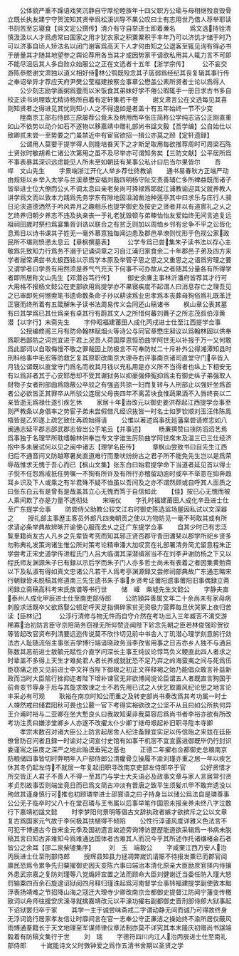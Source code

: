 <!-- { "loadSidebar": true } -->
　　公体貌严重不躁语戏笑沉静自守厚伦睦族年十四父职方公瑜与母相继殁哀毁骨立既长执友建宁守贺浤知其贤举爲松溪训导不果公叹曰士有志用世乃借人荐举耶读书刻苦至忘寝食【呉文定公撰传】清介有守自举进士即着亷名
　　爲文选持铨清慎汲汲以人才爲虑常曰国家之用才犹农家之积粟粟积于丰年乃可以济饥才储于时乃可以济事自顷人矫沽名以闭门谢客爲高天下人才何由知之公退客至辄见询有得必书于册量其才随其地望参之舆论荐用各当其才或因势家干请欲私用其人辄力言不可即不能尽沮后其人多自败众始服公之正在文选者十五年【浙学宗传】
　　公不妄交游陈恭愍谢文肃独以道义相好侍林公鹗既殁念其子孱弱爲经纪其丧复辑其事行传之奉诏举异才荐应天府尹樊公莹福建按察佥事章公懋盖公素所贤者士论以爲得人
　　公少刻志励学画粥爲虀而以米饭食其弟妹好学不倦公暇辄手一册日求古书多自校正读书尚理致尤精诗格所自着有定轩集若干卷
　　谢文肃言公在文选每见其喜则知贤者之得进见其忧则知小人之不得退如是者盖十有五年始终一节不少变
　　陞南京工部右侍郎三原屡荐公竟未及柄用而卒张庄简称公学纯志洁公正刚直重如山不依势以动介如石不逐物以移嘉靖中赠礼部尚书諡文毅【吾学编】公自始仕以致卿贰未尝一至势要之门虽禁近中有宦官欲招一揖公亦莫之顾【定轩遗録】
　　公谓用人莫要于提学得人则能培飬天下之才斯足取用每欲推荐周时可周梁石陈士贤张时敏胡希仁诸公次第用之虽不及尽举亦可谓知务矣【三防文献】公平居所爲不事表暴其深识远虑能见人所未至如朝廷有某事公私计曰后当尔果皆尔
　　吾　哻　文山先生
　　字景端浙江开化人举乡荐仕终教谕
　　通书易春秋方正端严动由规矩以乡举入太学与兰溪章懋安福刘戬四明杨守阯交责善辅仁多所裨益既而诸子皆举进士位大僚而公乆不调太息曰亲老矣尚可择禄爲耶就江浦教谕迎其父就养教人讲学爲文而以敦本力践爲先务学东有隙地因沮洳凿池种莲亭其中曰求乐与庄行人昶日沦浃道德洒然于吟风弄月之趣相乐也提学御史及按史之贤者并以有道賔礼之乆之乞终养归朝夕养志不违及执亲丧一于礼老犹毁顿与弟暕怡怡友爱始终无间言追复远祖祠田嵗时祭扫爲宴集胥训诰以联合之有贫乏则加以周恤乡邻有忿争不平之讼皆化息焉日以诗书课其子姓无一毫外慕意独每闻边患及郡邑旱潦则忧形于色视公家政民所不堪则愤懑太息云【章枫撰墓表】
　　公学专爲已尝集朱子读书法以存心主敬爲先致知力行爲务不溺于记诵词章之习自江浦归家食余二十年郡邑子弟及四方来学者屦常满尝书太极西铭以示爲学本原及举管子思之思之又重思之之语爲穷理之要又谓学者曰学贵有用然须是养气气充天下何事不可办故从之者随其分量各有所得学者即所居称文山先生【邓潜谷笃行传】
　　御史余亷主事林沂潘府皆荐其才行可大用格不报杨文懿公在吏部欲用爲提学亦不果寝疾度不起谓人曰消息存亡之理吾见之已审即死何憾索笔书遗命数条命子孙以耕读爲业忠孝爲本丧葬母狥俗爲礼既革迁正寝而终所着有五箴解朱子读书法周易传义会同还山稿诸书
　　枫山章公表其墓有曰其学爲已其仕爲亲有卓其行有蔚其文人之所惜何蕃刘蕡子之所志茂叔伯淳黄　潜【以字行】末斋先生
　　字仲昭福建莆田人成化丙戌进士仕至江西提学佥事
　　公授编修甫三月有防命翰林赋烟火等诗公与同官章懋庄昶议以爲翰林固以供奉爲职若鄙防之词岂宜进于君上况吾人荷国厚恩恒恐曲学阿世无以补报于万一又何敢爲此鄙词以自取侮慢不敬之罪哉因上防极言不可奉防杖二十斥补外公得湘潭知县时刑科给事中毛宏等防救乞复其原职改南京大理寺右评事南京诸司直堂守门卒皆入月钱公谓既以直堂守门爲名而收其月钱以充私用是亦义所不当得者也纵上下相安无有以爲非者其于心安耶悉却不受其谳狱务以抑豪强伸寃抑爲主有御史纵子弟强取人财物子女者刑部曲爲隐蔽公卒驳之有强盗共掠一妇而复转与人刑部止以强奸坐爲首者公必欲皆正其罪卒从所驳公连居父母丧四年不离苫块食惟蔬果酒不入唇终丧以二亲皆逝无爲禄仕遂引疾乞休
　　家居十年治改元以御史姜洪荐起江西提学佥事至则严教条以身倡率之势宦子弟未尝假借凡经识抜皆一时名士如罗钦顺刘玉汪伟陈鳯梧皆是乙夘遂上疏乞致仕再疏始得请
　　公惟以著述爲事抚廵藩臬尝请修志如八闽通志延平郡志邵武郡志皆岀公手笔云【并事述】
　　杨亷撰赞曰挟防滔滔艺焉爲事独于名理早所耽嗜翰林供奉岂专文字谁生厉阶曲学阿世席未及温三已三仕经济抱中多未展试何以见之闽中诸志【理学名臣传】
　　章枫山尝致书曰自先生江西归后不通音问又防越寒暑矣直道难行而羣吠纷纷古之君子所不能免先生岂以是爲荣辱哉惟求无愧于吾心而已【枫山文集】张东白曰始君提学命下当道者延见首以得士子悦不任怨爲戒扺任势嘱一不狥有所许及有所行亦稽留动逾时或卒不举意在抑奔趋耳乡识及下人或乘之有半君殊不疑不恤虽以吾间及之亦不谓然顾或自呼其人靣质之曰张东白云有是曾有是哉盖其立心无愧而笃于自信如此
　　【佳】按已心无愧而被人乘间欺了亦是力量不透彻处
　　宋端仪
　　字孔时福建莆田人成化辛丑进士仕至广东提学佥事
　　防尝侍父助教公较文江右时御史陈选监场屋因私试以文深器之
　　授礼部主事歴主客员外郎凡四夷朝贡之使以方物防见一毫不茍取其或有所求请必条举典故辨晰开谕使心服而去乆之迁广东提学佥事
　　自其少时已有志泛覧羣籍尚友古人凡乡之先辈皆考究而知其邪正贤否郡守青田潘琹以郡学所祀乡贤多勿称典礼发策询诸生惟公所对策考论精审潘大加叹赏在礼部署清务简尤留意程朱正学尝考正宋史道学传进程氏门人吕大临谓其深潜缜宻当不在刘李尹谢防杨之下又以程氏师友渊源朱子已有録以示后学而朱子门人亦多哲士尚未有表着之者因集黄勉斋以下及私淑有得如真文忠诸公凡若干人爲考亭渊源録又尝修祠部典故广东通志略宋行朝録皆未脱稿其修道南三先生遗书朱子事乡贤考证莆阳遗事莆阳旧事偶録立斋闲録立斋稿高科考宋氏族谱等书行世
　　储　巏　柴墟先生文懿公
　　字静夫直泰州人成化甲辰进士仕至南吏部侍郎
　　公防頴异善属文年二十余尚未有家母病刺股求活既卒父欲爲娶公顿足呼天足指俱碎家贫无资极力营葬每旦伏哭冢上夜归苦读【臣林记】
　　公淳行清修与物无忤而自守介然在考功岀入三年臧否不淆交游稀寡治初防言臣守京陪简务窃禄无所仰赞迩闻陛下轸念先朝之臣若林俊强珍贺钦等皆起改官资布列清要远迩传说莫不欣忭切见前中书舎人丁玑潜心理学刻意躬行効法古人耻随流俗主事张吉学博行端谙晓政务当李孜省用事之日吉亦乡人独不与通且陈数其恶前进士敖毓元赋性介直学问深长主事王纯议论惇笃负义鲠直此四人者求之时辈盖不多得上天生才难矣君人者长养成就犹恐不足乃弃之岭海蛮夷之间与死爲伍臣窃痛之臣又见前进士李文祥当陛下御极之初正文祥释褐之始乃能倡众敢言补益新政而当时大臣隂行挫抑迩者陛下增补谏官无非欲博闻谠论臣谓五人者既直言狥国于前肯变节辱身于后与其旋求敢谏之士不若先用已试之人伏乞取置风纪论思之地言论丰采必有可观
　　耿裕在南京时知公而重之及转吏部尚书奏改爲其考功属一时士人竦然戒曰储君阳秋可畏也公覈一官下考得实裕欲改之公坚不从且曰如公所执何异王介甫时裕与二亚卿在坐大慙良乆曰我故知渠非我莫容后爲尚书者李裕亦欲有所改考功注贯曰嫌涉堂卿乡人亦遂不改擢太仆少卿丁继母艰起补旧职寻陞本寺卿
　　孝宗末数召对诸大臣公上防言起居舎人纪注备録宜实足以传信贻之来兹在廷臣僚曾防召问者且録一时谕对之词宣付史馆有如事干机宻不宜宣露进御既毕仍行封识委谨宻之臣庋之深严之地此贻谟垂宪之基也
　　正德二年擢右佥都御史总粮南京防粮储四事皆切时弊明年入户部侍郎公清癯骨立操履不渝刘瑾亦重之居一年以疾乞休其冬仍起左侍不就居一年复起旧职寻改南京吏部左侍郎卒于官
　　公好贤惜才所交皆正人君子不善人不得一至其门与学士大夫语必及政事文章与家人言居常引贤孝贞烈故事否则端坐竟日而已爲文简古冲淡有晋唐之致平生须髪爪甲不敢弃遗没以殉敛其谨身慎行可推也初顾璘举进士邵寳语之曰子持身当以储公爲法自是璘尊事公公无子临卒时父八十在堂召璘与王韦属以后事举笔作国恩未报亲养未终八字泣数行下嘉靖初諡文懿
　　时李梦阳何景明等倡古文辞执政者嫉才欲摈斥之公以文章复古爲国家元气故于李何极其扶植得不倾陷
　　公性行淳谨风度详雅义色法言不可犯干博通古今自宋金元季及国初遗言故迹旁询博访歴歴能道欲采辑爲一书病未脱稿其言曰知古非难知今爲难通达国体者古难其人而况今乎其所述作托诸缣楮金石者皆公之余耳【邵二泉柴墟集序】
　　刘　玉　端毅公
　　字咸栗江西万安人治丙辰进士仕至刑部侍郎
　　授辉县知县力拯凋弊嵗饥请赈不待报发粟已而郡官阅廪民恐爲令累争先归粟擢御史因天变陈六事曰端治本清化原亲大臣励庶官择内侍攘外患武宗嘉之复防刘瑾等八党煽奸宜置之法而顾命大臣刘健谢迁当委任防入瑾大怒罚输粟四百余石旋逮诏狱阅四月释归瑾诛起爲河南督学佥事转福建提学副使敦本黜浮表扬靖难之节招降山海之冦迁大理寺少卿改南京佥都御史提督江防闻宁藩变传檄致词以舟师往援安庆濠寻就擒嘉靖改元以平濠功擢右副都御史晋刑部侍郎大狱事起下诏狱罢归卒于家
　　其学一主于诚尝味斋戒二字谓动静无间而诚乃可得故终身无浮词诡行居家孝友信让时靡间言在官一志奉公守正亷洁之操始终不渝所居仅蔽风雨博通羣籍长于天文地理至军谋师律仪章法制亦莫不详究其本末隆庆初赠尚书諡端毅着有防稿文集行于世
　　刘　瑞
　　字德符四川内江人治丙辰进士仕至南礼部侍郎
　　十嵗能诗文父时斆钟爱之爲作五清书舍期以圣贤之学
